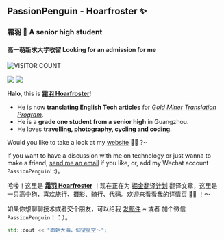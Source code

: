 ## PassionPenguin - Hoarfroster ✨
### 霜羽 🍻 A senior high student
#### 高一萌新求大学收留 Looking for an admission for me

![VISITOR COUNT](https://visitor-badge.glitch.me/badge?page_id=PassionPenguin.PassionPenguin)

<img align="center" src="https://github-readme-stats.vercel.app/api?username=PassionPenguin&show_icons=true&layout=compact" />

<img align="center" src="https://github-readme-stats.vercel.app/api/top-langs/?username=PassionPenguin&layout=compact&langs_count=10" />

**Halo**, this is **[霜羽 Hoarfroster](https://github.com/PassionPenguin/)**!

* He is now **translating English Tech articles** for *[Gold Miner Translation Program](https://github.com/xitu/gold-miner)*.
* He is a **grade one student from a senior high** in Guangzhou.
* He loves **travelling, photography, cycling and coding**.

Would you like to take a look at my [website](https://passionpenguin.github.io/) 🍻🎉 ?~

If you want to have a discussion with me on technology or just wanna to make a friend, [send me an email](mailto:hoarfroster@outlook.com) if you like, or, add my Wechat account `PassionPenguin`! :)。

哈喽！这里是 **[霜羽 Hoarfroster](https://github.com/PassionPenguin/)** ！现在正在为 [掘金翻译计划](https://github.com/xitu/gold-miner) 翻译文章，这里是一只高中狗，喜欢旅行、摄影、骑行、代码。欢迎来看看我的[详情页](https://passionpenguin.github.io/) 🍻🎉 ！～

如果你想聊聊技术或者交个朋友，可以给我 [发邮件](mailto:hoarfroster@outlook.com) ~ 或者 加个微信 `PassionPenguin`！：）。

```cpp
std::cout << "面朝大海，仰望星空～";
```
